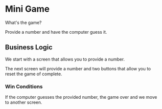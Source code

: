 # Mini Game

What's the game?

Provide a number and have the computer guess it.

## Business Logic

We start with a screen that allows you to provide a number.

The next screen will provide a number and two buttons that allow you to reset the game of complete.

### Win Conditions

If the computer guesses the provided number, the game over and we move to another screen.
